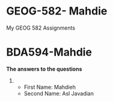 # GEOG-582- Mahdie
My GEOG 582 Assignments
# BDA594-Mahdie

**The answers to the questions**
1.   - First Name: Mahdieh
     - Second Name: Asl Javadian
